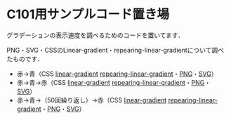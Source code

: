 # C101用サンプルコード置き場

グラデーションの表示速度を調べるためのコードを置いてます．

PNG・SVG・CSSのLinear-gradient・repearing-linear-gradientについて調べたものです．

* 赤→青（CSS [linear-gradient](/gradient_1_css_1.html) [repearing-linear-gradient](/gradient_1_css_2.html)・[PNG](/gradient_1_png.html)・[SVG](/gradient_1_svg.html)）
* 赤→青→赤（CSS [linear-gradient](/gradient_2_css_1.html) [repearing-linear-gradient](/gradient_2_css_2.html)・[PNG](/gradient_2_png.html)・[SVG](/gradient_2_svg.html)）
* 赤→青→（50回繰り返し）→赤（CSS [linear-gradient](/gradient_3_css_1.html) [repearing-linear-gradient](/gradient_3_css_2.html)・[PNG](/gradient_3_png.html)・[SVG](/gradient_3_svg.html)）